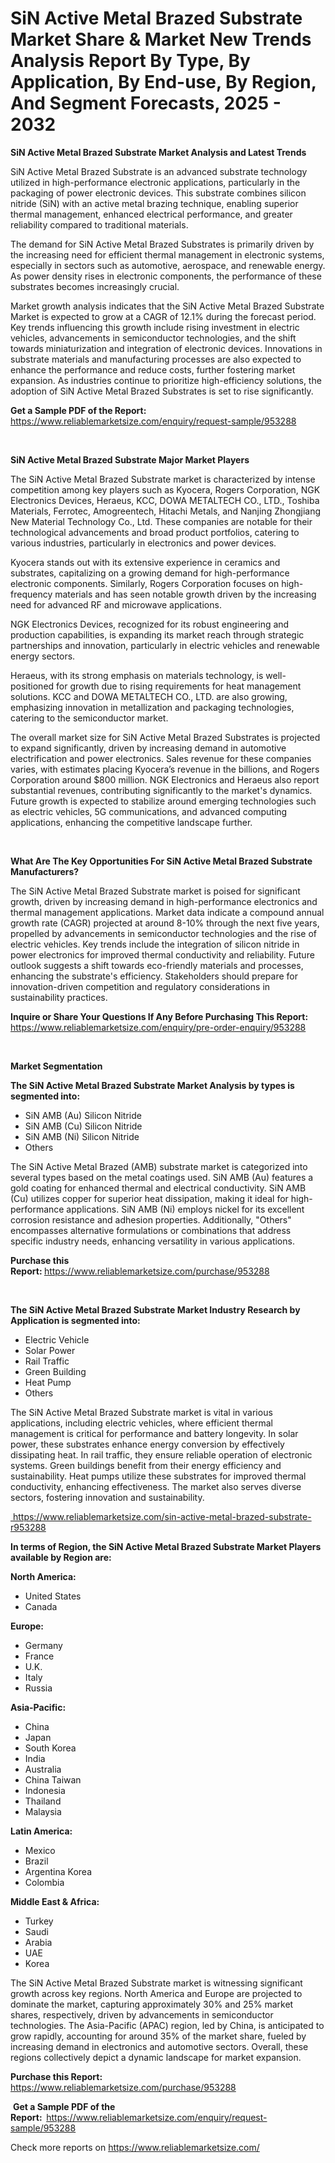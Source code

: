 <p><h1>SiN Active Metal Brazed Substrate Market Share & Market New Trends Analysis Report By Type, By Application, By End-use, By Region, And Segment Forecasts, 2025 - 2032</h1></p><p><strong>SiN Active Metal Brazed Substrate Market Analysis and Latest Trends</strong></p>
<p><p>SiN Active Metal Brazed Substrate is an advanced substrate technology utilized in high-performance electronic applications, particularly in the packaging of power electronic devices. This substrate combines silicon nitride (SiN) with an active metal brazing technique, enabling superior thermal management, enhanced electrical performance, and greater reliability compared to traditional materials. </p><p>The demand for SiN Active Metal Brazed Substrates is primarily driven by the increasing need for efficient thermal management in electronic systems, especially in sectors such as automotive, aerospace, and renewable energy. As power density rises in electronic components, the performance of these substrates becomes increasingly crucial.</p><p>Market growth analysis indicates that the SiN Active Metal Brazed Substrate Market is expected to grow at a CAGR of 12.1% during the forecast period. Key trends influencing this growth include rising investment in electric vehicles, advancements in semiconductor technologies, and the shift towards miniaturization and integration of electronic devices. Innovations in substrate materials and manufacturing processes are also expected to enhance the performance and reduce costs, further fostering market expansion. As industries continue to prioritize high-efficiency solutions, the adoption of SiN Active Metal Brazed Substrates is set to rise significantly.</p></p>
<p><strong>Get a Sample PDF of the Report:&nbsp;</strong> <a href="https://www.reliablemarketsize.com/enquiry/request-sample/953288?utm_campaign=3192&utm_medium=2&utm_source=Github&utm_content=ia&utm_term=06042025&utm_id=sin-active-metal-brazed-substrate">https://www.reliablemarketsize.com/enquiry/request-sample/953288</a></p>
<p>&nbsp;</p>
<p><strong>SiN Active Metal Brazed Substrate Major Market Players</strong></p>
<p><p>The SiN Active Metal Brazed Substrate market is characterized by intense competition among key players such as Kyocera, Rogers Corporation, NGK Electronics Devices, Heraeus, KCC, DOWA METALTECH CO., LTD., Toshiba Materials, Ferrotec, Amogreentech, Hitachi Metals, and Nanjing Zhongjiang New Material Technology Co., Ltd. These companies are notable for their technological advancements and broad product portfolios, catering to various industries, particularly in electronics and power devices.</p><p>Kyocera stands out with its extensive experience in ceramics and substrates, capitalizing on a growing demand for high-performance electronic components. Similarly, Rogers Corporation focuses on high-frequency materials and has seen notable growth driven by the increasing need for advanced RF and microwave applications. </p><p>NGK Electronics Devices, recognized for its robust engineering and production capabilities, is expanding its market reach through strategic partnerships and innovation, particularly in electric vehicles and renewable energy sectors.</p><p>Heraeus, with its strong emphasis on materials technology, is well-positioned for growth due to rising requirements for heat management solutions. KCC and DOWA METALTECH CO., LTD. are also growing, emphasizing innovation in metallization and packaging technologies, catering to the semiconductor market.</p><p>The overall market size for SiN Active Metal Brazed Substrates is projected to expand significantly, driven by increasing demand in automotive electrification and power electronics. Sales revenue for these companies varies, with estimates placing Kyocera’s revenue in the billions, and Rogers Corporation around $800 million. NGK Electronics and Heraeus also report substantial revenues, contributing significantly to the market's dynamics. Future growth is expected to stabilize around emerging technologies such as electric vehicles, 5G communications, and advanced computing applications, enhancing the competitive landscape further.</p></p>
<p>&nbsp;</p>
<p><strong>What Are The Key Opportunities For SiN Active Metal Brazed Substrate Manufacturers?</strong></p>
<p><p>The SiN Active Metal Brazed Substrate market is poised for significant growth, driven by increasing demand in high-performance electronics and thermal management applications. Market data indicate a compound annual growth rate (CAGR) projected at around 8-10% through the next five years, propelled by advancements in semiconductor technologies and the rise of electric vehicles. Key trends include the integration of silicon nitride in power electronics for improved thermal conductivity and reliability. Future outlook suggests a shift towards eco-friendly materials and processes, enhancing the substrate's efficiency. Stakeholders should prepare for innovation-driven competition and regulatory considerations in sustainability practices.</p></p>
<p><strong>Inquire or Share Your Questions If Any Before Purchasing This Report:</strong> <a href="https://www.reliablemarketsize.com/enquiry/pre-order-enquiry/953288?utm_campaign=3192&utm_medium=2&utm_source=Github&utm_content=ia&utm_term=06042025&utm_id=sin-active-metal-brazed-substrate">https://www.reliablemarketsize.com/enquiry/pre-order-enquiry/953288</a></p>
<p>&nbsp;</p>
<p><strong>Market Segmentation</strong></p>
<p><strong>The SiN Active Metal Brazed Substrate Market Analysis by types is segmented into:</strong></p>
<p><ul><li>SiN AMB (Au) Silicon Nitride</li><li>SiN AMB (Cu) Silicon Nitride</li><li>SiN AMB (Ni) Silicon Nitride</li><li>Others</li></ul></p>
<p><p>The SiN Active Metal Brazed (AMB) substrate market is categorized into several types based on the metal coatings used. SiN AMB (Au) features a gold coating for enhanced thermal and electrical conductivity. SiN AMB (Cu) utilizes copper for superior heat dissipation, making it ideal for high-performance applications. SiN AMB (Ni) employs nickel for its excellent corrosion resistance and adhesion properties. Additionally, "Others" encompasses alternative formulations or combinations that address specific industry needs, enhancing versatility in various applications.</p></p>
<p><strong>Purchase this Report:&nbsp;</strong><a href="https://www.reliablemarketsize.com/purchase/953288?utm_campaign=3192&utm_medium=2&utm_source=Github&utm_content=ia&utm_term=06042025&utm_id=sin-active-metal-brazed-substrate">https://www.reliablemarketsize.com/purchase/953288</a></p>
<p>&nbsp;</p>
<p><strong>The SiN Active Metal Brazed Substrate Market Industry Research by Application is segmented into:</strong></p>
<p><ul><li>Electric Vehicle</li><li>Solar Power</li><li>Rail Traffic</li><li>Green Building</li><li>Heat Pump</li><li>Others</li></ul></p>
<p><p>The SiN Active Metal Brazed Substrate market is vital in various applications, including electric vehicles, where efficient thermal management is critical for performance and battery longevity. In solar power, these substrates enhance energy conversion by effectively dissipating heat. In rail traffic, they ensure reliable operation of electronic systems. Green buildings benefit from their energy efficiency and sustainability. Heat pumps utilize these substrates for improved thermal conductivity, enhancing effectiveness. The market also serves diverse sectors, fostering innovation and sustainability.</p></p>
<p><a href="https://www.reliablemarketsize.com/sin-active-metal-brazed-substrate-r953288?utm_campaign=3192&utm_medium=2&utm_source=Github&utm_content=ia&utm_term=06042025&utm_id=sin-active-metal-brazed-substrate">&nbsp;https://www.reliablemarketsize.com/sin-active-metal-brazed-substrate-r953288</a></p>
<p><strong>In terms of Region, the SiN Active Metal Brazed Substrate Market Players available by Region are:</strong></p>
<p>
    <p> <strong> North America: </strong>
        <ul>
            <li>United States</li>
            <li>Canada</li>
        </ul>
        </p> 
    <p> <strong> Europe: </strong>
        <ul>
            <li>Germany</li>
            <li>France</li>
            <li>U.K.</li>
            <li>Italy</li>
            <li>Russia</li>
        </ul>
        </p> 
    <p> <strong> Asia-Pacific: </strong>
        <ul>
            <li>China</li>
            <li>Japan</li>
            <li>South Korea</li>
            <li>India</li>
            <li>Australia</li>
            <li>China Taiwan</li>
            <li>Indonesia</li>
            <li>Thailand</li>
            <li>Malaysia</li>
        </ul>
        </p> 
    <p> <strong> Latin America: </strong>
        <ul>
            <li>Mexico</li>
            <li>Brazil</li>
            <li>Argentina Korea</li>
            <li>Colombia</li>
        </ul>
        </p> 
    <p> <strong> Middle East & Africa: </strong>
        <ul>
            <li>Turkey</li>
            <li>Saudi</li>
            <li>Arabia</li>
            <li>UAE</li>
            <li>Korea</li>
        </ul>
    </p>
    </p>
<p><p>The SiN Active Metal Brazed Substrate market is witnessing significant growth across key regions. North America and Europe are projected to dominate the market, capturing approximately 30% and 25% market shares, respectively, driven by advancements in semiconductor technologies. The Asia-Pacific (APAC) region, led by China, is anticipated to grow rapidly, accounting for around 35% of the market share, fueled by increasing demand in electronics and automotive sectors. Overall, these regions collectively depict a dynamic landscape for market expansion.</p></p>
<p><strong>Purchase this Report: </strong><a href="https://www.reliablemarketsize.com/purchase/953288?utm_campaign=3192&utm_medium=2&utm_source=Github&utm_content=ia&utm_term=06042025&utm_id=sin-active-metal-brazed-substrate">https://www.reliablemarketsize.com/purchase/953288</a></p>
<p>&nbsp;<strong>Get a Sample PDF of the Report:&nbsp;&nbsp;</strong><a href="https://www.reliablemarketsize.com/enquiry/request-sample/953288?utm_campaign=3192&utm_medium=2&utm_source=Github&utm_content=ia&utm_term=06042025&utm_id=sin-active-metal-brazed-substrate">https://www.reliablemarketsize.com/enquiry/request-sample/953288</a></p>
<p><strong></strong></p>
<p>Check more reports on <a href="https://www.reliablemarketsize.com/?utm_campaign=3192&utm_medium=2&utm_source=Github&utm_content=ia&utm_term=06042025&utm_id=sin-active-metal-brazed-substrate">https://www.reliablemarketsize.com/</a></p>